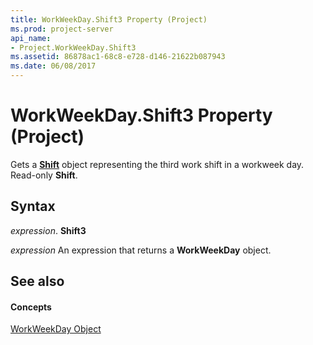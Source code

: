 ```yaml
---
title: WorkWeekDay.Shift3 Property (Project)
ms.prod: project-server
api_name:
- Project.WorkWeekDay.Shift3
ms.assetid: 86878ac1-68c8-e728-d146-21622b087943
ms.date: 06/08/2017
---
```



# WorkWeekDay.Shift3 Property (Project)

Gets a **[Shift](shift-object-project.md)** object representing the third work shift in a workweek day. Read-only **Shift**.


## Syntax

 _expression_. **Shift3**

 _expression_ An expression that returns a **WorkWeekDay** object.


## See also


#### Concepts


[WorkWeekDay Object](workweekday-object-project.md)
